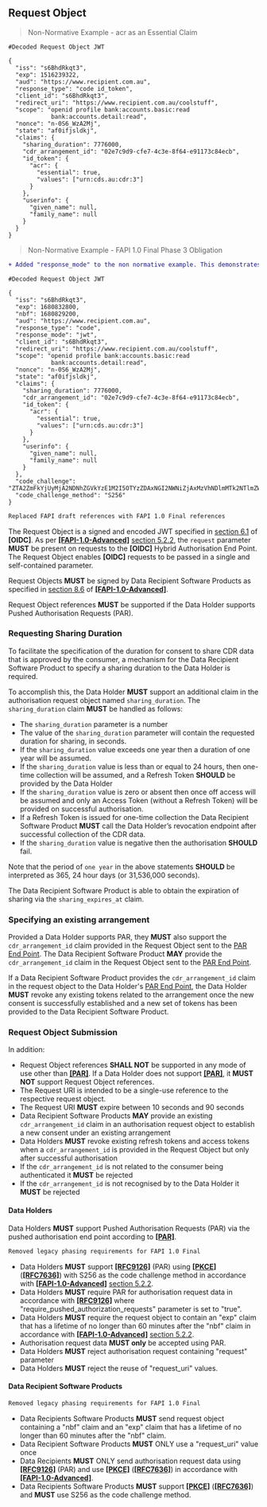 <a id="request-object"></a>
## Request Object

> Non-Normative Example - acr as an Essential Claim

```
#Decoded Request Object JWT

{
  "iss": "s6BhdRkqt3",
  "exp": 1516239322,
  "aud": "https://www.recipient.com.au",
  "response_type": "code id_token",
  "client_id": "s6BhdRkqt3",
  "redirect_uri": "https://www.recipient.com.au/coolstuff",
  "scope": "openid profile bank:accounts.basic:read
            bank:accounts.detail:read",
  "nonce": "n-0S6_WzA2Mj",
  "state": "af0ifjsldkj",
  "claims": {
    "sharing_duration": 7776000,
    "cdr_arrangement_id": "02e7c9d9-cfe7-4c3e-8f64-e91173c84ecb",
    "id_token": {
      "acr": {
        "essential": true,
        "values": ["urn:cds.au:cdr:3"]
      }
    },
    "userinfo": {
      "given_name": null,
      "family_name": null
    }
  }
}
```

> Non-Normative Example - FAPI 1.0 Final Phase 3 Obligation  

```diff
+ Added "response_mode" to the non normative example. This demonstrates the use of Authorization Code Flow in conjunction with JARM and FAPI 1.0
```

```
#Decoded Request Object JWT

{
  "iss": "s6BhdRkqt3",
  "exp": 1680832800,
  "nbf": 1680829200,
  "aud": "https://www.recipient.com.au",
  "response_type": "code",
  "response_mode": "jwt",
  "client_id": "s6BhdRkqt3",
  "redirect_uri": "https://www.recipient.com.au/coolstuff",
  "scope": "openid profile bank:accounts.basic:read
            bank:accounts.detail:read",
  "nonce": "n-0S6_WzA2Mj",
  "state": "af0ifjsldkj",
  "claims": {
    "sharing_duration": 7776000,
    "cdr_arrangement_id": "02e7c9d9-cfe7-4c3e-8f64-e91173c84ecb",
    "id_token": {
      "acr": {
        "essential": true,
        "values": ["urn:cds.au:cdr:3"]
      }
    },
    "userinfo": {
      "given_name": null,
      "family_name": null
    }
  },
  "code_challenge": "ZTA2ZmFkYjUyMjA2NDNhZGVkYzE1M2I5OTYzZDAxNGI2NWNiZjAxMzVhNDlmMTk2NTlmZWE0OWVhOTQxZjhmZg==",
  "code_challenge_method": "S256"
}
```

```diff
Replaced FAPI draft references with FAPI 1.0 Final references
```

The Request Object is a signed and encoded JWT specified in [section 6.1](https://openid.net/specs/openid-connect-core-1_0.html#RequestObject) of **[OIDC]**.  As per **[[FAPI-1.0-Advanced]](#nref-FAPI-1-0-Advanced)** [section 5.2.2](https://openid.net/specs/openid-financial-api-part-2-1_0.html#authorization-server), the `request` parameter **MUST** be present on requests to the **[OIDC]** Hybrid Authorisation End Point. The Request Object enables **[OIDC]** requests to be passed in a single and self-contained parameter.

Request Objects **MUST** be signed by Data Recipient Software Products as specified in [section 8.6](https://openid.net/specs/openid-financial-api-part-2-1_0.html#algorithm-considerations) of **[[FAPI-1.0-Advanced]](#nref-FAPI-1-0-Advanced)**.

Request Object references **MUST** be supported if the Data Holder supports Pushed Authorisation Requests (PAR).

### Requesting Sharing Duration
To facilitate the specification of the duration for consent to share CDR data that is approved by the consumer, a mechanism for the Data Recipient Software Product to specify a sharing duration to the Data Holder is required.

To accomplish this, the Data Holder **MUST** support an additional claim in the authorisation request object named `sharing_duration`.  The `sharing_duration` claim **MUST** be handled as follows:

- The `sharing_duration` parameter is a number
- The value of the `sharing_duration` parameter will contain the requested duration for sharing, in seconds.
- If the `sharing_duration` value exceeds one year then a duration of one year will be assumed.
-	If the `sharing_duration` value is less than or equal to 24 hours, then one-time collection will be assumed, and a Refresh Token **SHOULD** be provided by the Data Holder
- If the `sharing_duration` value is zero or absent then once off access will be assumed and only an Access Token (without a Refresh Token) will be provided on successful authorisation.
-	If a Refresh Token is issued for one-time collection the Data Recipient Software Product **MUST** call the Data Holder’s revocation endpoint after successful collection of the CDR data.
- If the `sharing_duration` value is negative then the authorisation **SHOULD** fail.

Note that the period of `one year` in the above statements **SHOULD** be interpreted as 365, 24 hour days (or 31,536,000 seconds).

The Data Recipient Software Product is able to obtain the expiration of sharing via the `sharing_expires_at` claim.

### Specifying an existing arrangement
Provided a Data Holder supports PAR, they **MUST** also support the ``cdr_arrangement_id`` claim provided in the Request Object sent to the [PAR End Point](#pushed-authorisation-end-point). The Data Recipient Software Product **MAY** provide the ``cdr_arrangement_id`` claim in the Request Object sent to the [PAR End Point](#pushed-authorisation-end-point).

If a Data Recipient Software Product provides the ``cdr_arrangement_id`` claim in the request object to the Data Holder's [PAR End Point](#pushed-authorisation-end-point), the Data Holder **MUST** revoke any existing tokens related to the arrangement once the new consent is successfully established and a new set of tokens has been provided to the Data Recipient Software Product.


### Request Object Submission

In addition:

* Request Object references **SHALL NOT** be supported in any mode of use other than **[[PAR]](#nref-PAR)**. If a Data Holder does not support **[[PAR]](#nref-PAR)**, it **MUST NOT** support Request Object references.
*	The Request URI is intended to be a single-use reference to the respective request object.
* The Request URI **MUST** expire between 10 seconds and 90 seconds
* Data Recipient Software Products **MAY** provide an existing ``cdr_arrangement_id`` claim in an authorisation request object to establish a new consent under an existing arrangement
* Data Holders **MUST** revoke existing refresh tokens and access tokens when a ``cdr_arrangement_id`` is provided in the Request Object but only after successful authorisation
* If the ``cdr_arrangement_id`` is not related to the consumer being authenticated it **MUST** be rejected
* If the ``cdr_arrangement_id`` is not recognised by to the Data Holder it **MUST** be rejected

#### Data Holders

Data Holders **MUST** support Pushed Authorisation Requests (PAR) via the pushed authorisation end point according to **[[PAR]](#nref-PAR)**.

```diff
Removed legacy phasing requirements for FAPI 1.0 Final
```

* Data Holders **MUST** support **[[RFC9126]](#nref-RFC9126)** (PAR) using **[[PKCE]](#nref-PKCE)** (**[[RFC7636]](#nref-RFC7636)**) with S256 as the code challenge method in accordance with **[[FAPI-1.0-Advanced]](#nref-FAPI-1-0-Advanced)** [section 5.2.2](https://openid.net/specs/openid-financial-api-part-2-1_0.html#authorization-server).
*	Data Holders **MUST** require PAR for authorisation request data in accordance with **[[RFC9126]](#nref-RFC9126)** where "require_pushed_authorization_requests" parameter is set to "true".
*	Data Holders **MUST** require the request object to contain an "exp" claim that has a lifetime of no longer than 60 minutes after the "nbf" claim in accordance with **[[FAPI-1.0-Advanced]](#nref-FAPI-1-0-Advanced)** [section 5.2.2](https://openid.net/specs/openid-financial-api-part-2-1_0.html#authorization-server).
* Authorisation request data **MUST only** be accepted using PAR.
* Data Holders **MUST** reject authorisation request containing "request" parameter
*	Data Holders **MUST** reject the reuse of "request_uri" values.

#### Data Recipient Software Products

```diff
Removed legacy phasing requirements for FAPI 1.0 Final
```

*	Data Recipients Software Products **MUST** send request object containing a "nbf" claim and an "exp" claim that has a lifetime of no longer than 60 minutes after the "nbf" claim.
* Data Recipient Software Products **MUST** ONLY use a "request_uri" value once
* Data Recipients **MUST** ONLY send authorisation request data using **[[RFC9126]](#nref-RFC9126)** (PAR) and use **[[PKCE]](#nref-PKCE)** (**[[RFC7636]](#nref-RFC7636)**) in accordance with **[[FAPI-1.0-Advanced]](#nref-FAPI-1-0-Advanced)**.
*	Data Recipients Software Products **MUST** support **[[PKCE]](#nref-PKCE)** (**[[RFC7636]](#nref-RFC7636)**) and **MUST** use S256 as the code challenge method.
